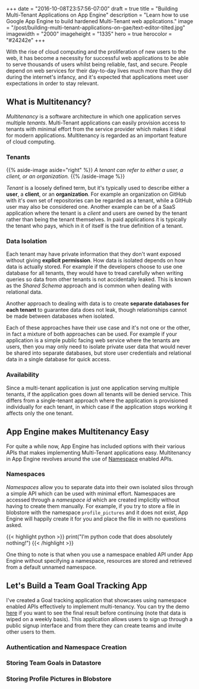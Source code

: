 +++
date = "2016-10-08T23:57:56-07:00"
draft = true
title = "Building Multi-Tenant Applications on App Engine"
description = "Learn how to use Google App Engine to build hardened Multi-Tenant web applications."
image = "/post/building-multi-tenant-applications-on-gae/text-editor-tilted.jpg"
imagewidth = "2000"
imageheight = "1335"
hero = true
herocolor = "#24242e"
+++

With the rise of cloud computing and the proliferation of new users to the web, it has become a
necessity for successful web applications to be able to serve thousands of users whilst being
reliable, fast, and secure. People depend on web services for their day-to-day lives much more than
they did during the internet's infancy, and it's expected that applications meet user expectations
in order to stay relevant.

<!--more-->

## What is Multitenancy?

*Multitenancy* is a software architecture in which one application serves multiple *tenants*.
Multi-Tenant applications can easily provision access to tenants with minimal effort from the
service provider which makes it ideal for modern applications. Multitenancy is regarded as an
important feature of cloud computing.

### Tenants

{{% aside-image aside="right" %}}
*A tenant can refer to either a user, a client, or an organization.*
{{% /aside-image %}}

*Tenant* is a loosely defined term, but it's typically used to describe either a **user**, a
**client**, or an **organization**. For example an organization on GitHub with it's own set of
repositories can be regarded as a tenant, while a GitHub user may also be considered one. Another
example can be of a SaaS application where the tenant is a *client* and users are owned by the
tenant rather than being the tenant themselves. In paid applications it is typically the tenant who
pays, which in it of itself is the true definition of a tenant.

### Data Isolation

Each tenant may have private information that they don't want exposed without giving **explicit
permission**. How data is isolated depends on how data is actually stored. For example if the
developers choose to use one database for all tenants, they would have to tread carefully when
writing queries so data from other tenants is not accidentally leaked. This is known as the *Shared
Schema* approach and is common when dealing with relational data.

Another approach to dealing with data is to create **separate databases for each tenant** to
guarantee data does not leak, though relationships cannot be made between databases when isolated.

Each of these approaches have their use case and it's not one or the other, in fact a mixture of
both approaches can be used. For example if your application is a simple public facing web service
where the tenants are users, then you may only need to isolate private user data that would never be
shared into separate databases, but store user credentials and relational data in a single database
for quick access.

### Availability

Since a multi-tenant application is just one application serving multiple tenants, if the
application goes down all tenants will be denied service. This differs from a single-tenant approach
where the application is provisioned individually for each tenant, in which case if the application
stops working it affects only the one tenant.

## App Engine makes Multitenancy Easy

For quite a while now, App Engine has included options with their various APIs that makes
implementing Multi-Tenant applications easy. Multitenancy in App Engine revolves around the use of
[Namespace](https://cloud.google.com/appengine/docs/python/multitenancy/) enabled APIs.

### Namespaces

*Namespaces* allow you to separate data into their own isolated silos through a simple API which can
be used with minimal effort. Namespaces are accessed through a *namespace id* which are created
implicitly without having to create them manually. For example, if you try to store a file in
blobstore with the namespace `profile_pictures` and it does not exist, App Engine will happily
create it for you and place the file in with no questions asked.

{{< highlight python >}}
print("I'm python code that does absolutely nothing!")
{{< /highlight >}}

One thing to note is that when you use a namespace enabled API under App Engine without specifying a
namespace, resources are stored and retrieved from a default unnamed namespace.

## Let's Build a Team Goal Tracking App

I've created a Goal tracking application that showcases using namespace enabled APIs effectively to
implement multi-tenancy. You can try the demo [here](https://github.com/Reshurum) if you want to see
the final result before continuing (note that data is wiped on a weekly basis). This application
allows users to sign up through a public signup interface and from there they can create teams and
invite other users to them.

### Authentication and Namespace Creation

### Storing Team Goals in Datastore

### Storing Profile Pictures in Blobstore
